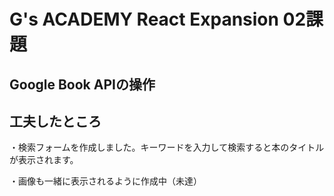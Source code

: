 # G's ACADEMY React Expansion 02課題

## Google Book APIの操作

## 工夫したところ

・検索フォームを作成しました。キーワードを入力して検索すると本のタイトルが表示されます。

・画像も一緒に表示されるように作成中（未達）